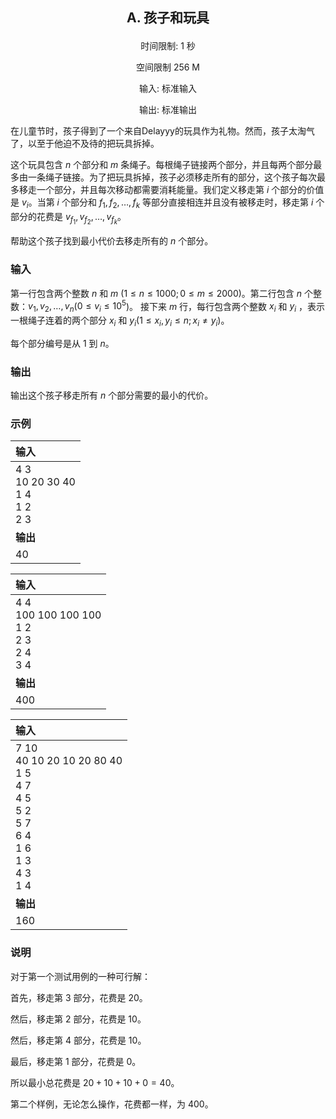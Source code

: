 ## <p align="center">A. 孩子和玩具</p>

<p align="center"> 时间限制: 1 秒</p>
<p align="center"> 空间限制 256 M</p>
<p align="center"> 输入: 标准输入</p>
<p align="center"> 输出: 标准输出</p>

在儿童节时，孩子得到了一个来自Delayyy的玩具作为礼物。然而，孩子太淘气了，以至于他迫不及待的把玩具拆掉。

这个玩具包含 $n$ 个部分和 $m$ 条绳子。每根绳子链接两个部分，并且每两个部分最多由一条绳子链接。为了把玩具拆掉，孩子必须移走所有的部分，这个孩子每次最多移走一个部分，并且每次移动都需要消耗能量。我们定义移走第 $i$ 个部分的价值是 $v_i$。当第 $i$ 个部分和 $f_1, f_2, \dots, f_k$ 等部分直接相连并且没有被移走时，移走第 $i$ 个部分的花费是 $v_{f_1}, v_{f_2}, \dots, v_{f_k}$。

帮助这个孩子找到最小代价去移走所有的 $n$ 个部分。

### 输入

第一行包含两个整数 $n$ 和 $m$ ($1 \leq n \leq 1000; 0 \leq m \leq 2000$)。第二行包含 $n$ 个整数：$v_1, v_2, \dots, v_n$($0 \leq v_i \leq 10^5$)。 接下来 $m$ 行，每行包含两个整数 $x_i$ 和 $y_i$ ，表示一根绳子连着的两个部分 $x_i$ 和 $y_i$($1 \leq x_i, y_i \leq n; x_i \neq y_i$)。

每个部分编号是从 $1$ 到 $n$。

### 输出

输出这个孩子移走所有 $n$ 个部分需要的最小的代价。

### 示例
|输入|
|:------|
|4 3<br>10 20 30 40<br>1 4<br>1 2<br>2 3|
|**输出**|
|40|

|输入|
|:------|
|4 4<br>100 100 100 100<br>1 2<br>2 3<br>2 4<br>3 4|
|**输出**|
|400|

|输入|
|:------|
|7 10<br>40 10 20 10 20 80 40<br>1 5<br>4 7<br>4 5<br>5 2<br>5 7<br>6 4<br>1 6<br>1 3<br>4 3<br>1 4|
|**输出**|
|160|

### 说明

对于第一个测试用例的一种可行解：

首先，移走第 $3$  部分，花费是 $20$。

然后，移走第 $2$ 部分，花费是 $10$。

然后，移走第 $4$ 部分，花费是 $10$。

最后，移走第 $1$  部分，花费是 $0$。

所以最小总花费是  $20 + 10 + 10 + 0 = 40$。

第二个样例，无论怎么操作，花费都一样，为 $400$。

